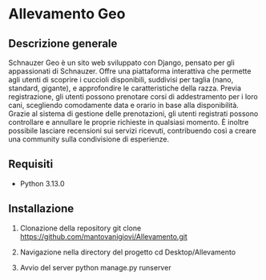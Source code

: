 # Allevamento Geo

## Descrizione generale
Schnauzer Geo è un sito web sviluppato con Django, pensato per gli appassionati di Schnauzer. Offre una piattaforma interattiva che permette agli utenti di scoprire i cuccioli disponibili, suddivisi per taglia (nano, standard, gigante), e approfondire le caratteristiche della razza. Previa registrazione, gli utenti possono prenotare corsi di addestramento per i loro cani, scegliendo comodamente data e orario in base alla disponibilità.
Grazie al sistema di gestione delle prenotazioni, gli utenti registrati possono controllare e annullare le proprie richieste in qualsiasi momento. È inoltre possibile lasciare recensioni sui servizi ricevuti, contribuendo così a creare una community sulla condivisione di esperienze.

## Requisiti
- Python 3.13.0

## Installazione
1. Clonazione della repository
 git clone https://github.com/mantovanigiovi/Allevamento.git

2. Navigazione nella directory del progetto
 cd Desktop/Allevamento


3. Avvio del server
 python manage.py runserver
